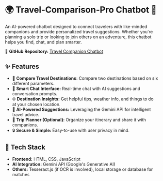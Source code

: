 # 🌍 Travel-Comparison-Pro Chatbot 🤖

An AI-powered chatbot designed to connect travelers with like-minded companions and provide personalized travel suggestions. Whether you're planning a solo trip or looking to join others on an adventure, this chatbot helps you find, chat, and plan smarter.

🔗 **GitHub Repository:** [Travel Companion Chatbot](https://github.com/storm309/Chatbot)

## ✨ Features

- 🧳 **Compare Travel Destinations:** Compare two destinations based on six different parameters.
- 💬 **Smart Chat Interface:** Real-time chat with AI suggestions and conversation prompts.
- 🌐 **Destination Insights:** Get helpful tips, weather info, and things to do at your chosen location.
- 🧠 **AI-Powered Suggestions:** Leveraging the Gemini API for intelligent travel advice.
- 📆 **Trip Planner (Optional):** Organize your itinerary and share it with companions.
- 🔒 **Secure & Simple:** Easy-to-use with user privacy in mind.

## 🚀 Tech Stack

- **Frontend:** HTML, CSS, JavaScript
- **AI Integration:** Gemini API (Google's Generative AI)
- **Others:** Tesseract.js (if OCR is involved), local storage or database for matches
